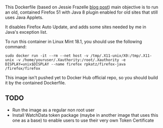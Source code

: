 This Dockerfile (based on Jessie Frazelle [blog post](https://blog.jessfraz.com/post/docker-containers-on-the-desktop/)) main objective is to run an old, contained Firefox 51 with Java 8 plugin enabled for old sites that still uses Java Applets.

It disables Firefox Auto Update, and adds some sites needed by me in Java's exception list.

To run this container in Linux Mint 18.1, you should use the following command:

``sudo docker run -it --rm --net host -v /tmp/.X11-unix/X0:/tmp/.X11-unix -v /home/youruser/.Xauthority:/root/.Xauthority -e DISPLAY=unix$DISPLAY --name firefox rpkatz/firefox-java /firefox/firefox``

This image isn't pushed yet to Docker Hub official repo, so you should build it by the contained Dockerfile.

## TODO

* Run the image as a regular non root user
* Install WatchData token package (maybe in another image that uses this one as a base) to enable users to use their very own Token Certificate
